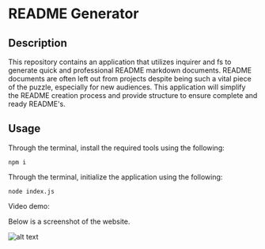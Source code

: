 # README Generator

## Description
This repository contains an application that utilizes inquirer and fs to generate quick and professional README markdown documents. README documents are often left out from projects despite being such a vital piece of the puzzle, especially for new audiences. This application will simplify the README creation process and provide structure to ensure complete and ready README's.   

## Usage

Through the terminal, install the required tools using the following: 

```
npm i
```

Through the terminal, initialize the application using the following:

```
node index.js
```

Video demo: 

Below is a screenshot of the website. 

![alt text](assets/images/screenshot.png)